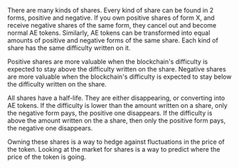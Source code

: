 There are many kinds of shares.
Every kind of share can be found in 2 forms, positive and negative.
If you own positive shares of form X, and receive negative shares of the same form, they cancel out and become normal AE tokens.
Similarly, AE tokens can be transformed into equal amounts of positive and negative forms of the same share.
Each kind of share has the same difficulty written on it.

Positive shares are more valuable when the blockchain's difficulty is expected to stay above the difficulty written on the share.
Negative shares are more valuable when the blockchain's difficulty is expected to stay below the difficulty written on the share.

All shares have a half-life. They are either disappearing, or converting into AE tokens.
If the difficulty is lower than the amount written on a share, only the negative form pays, the positive one disappears.
If the difficulty is above the amount written on the a share, then only the positive form pays, the negative one disappears.

Owning these shares is a way to hedge against fluctuations in the price of the token.
Looking at the market for shares is a way to predict where the price of the token is going.